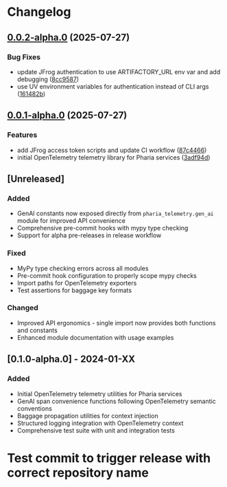 # Changelog

## [0.0.2-alpha.0](https://github.com/Aleph-Alpha/pharia-telemetry/compare/v0.0.1-alpha.0...v0.0.2-alpha.0) (2025-07-27)


### Bug Fixes

* update JFrog authentication to use ARTIFACTORY_URL env var and add debugging ([8cc9587](https://github.com/Aleph-Alpha/pharia-telemetry/commit/8cc958780689b10f23e7894c449db2cc0d7b44ee))
* use UV environment variables for authentication instead of CLI args ([161482b](https://github.com/Aleph-Alpha/pharia-telemetry/commit/161482b3144ba868814339bf3093d2b6e02e8421))

## [0.0.1-alpha.0](https://github.com/Aleph-Alpha/pharia-telemetry/compare/v0.0.0-alpha.0...v0.0.1-alpha.0) (2025-07-27)


### Features

* add JFrog access token scripts and update CI workflow ([87c4466](https://github.com/Aleph-Alpha/pharia-telemetry/commit/87c44666333652a50bce039c9a243a3334cc086d))
* initial OpenTelemetry telemetry library for Pharia services ([3adf94d](https://github.com/Aleph-Alpha/pharia-telemetry/commit/3adf94d0a0d51efd5df1d09fb10c74b39e9dd9d8))

## [Unreleased]

### Added
- GenAI constants now exposed directly from `pharia_telemetry.gen_ai` module for improved API convenience
- Comprehensive pre-commit hooks with mypy type checking
- Support for alpha pre-releases in release workflow

### Fixed
- MyPy type checking errors across all modules
- Pre-commit hook configuration to properly scope mypy checks
- Import paths for OpenTelemetry exporters
- Test assertions for baggage key formats

### Changed
- Improved API ergonomics - single import now provides both functions and constants
- Enhanced module documentation with usage examples

## [0.1.0-alpha.0] - 2024-01-XX

### Added
- Initial OpenTelemetry telemetry utilities for Pharia services
- GenAI span convenience functions following OpenTelemetry semantic conventions
- Baggage propagation utilities for context injection
- Structured logging integration with OpenTelemetry context
- Comprehensive test suite with unit and integration tests
# Test commit to trigger release with correct repository name
